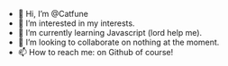 - 👋 Hi, I’m @Catfune
- 👀 I’m interested in my interests.
- 🌱 I’m currently learning Javascript (lord help me).
- 💞️ I’m looking to collaborate on nothing at the moment.
- 📫 How to reach me: on Github of course!

<!---
Catfune/Catfune is a ✨ special ✨ repository because its `README.md` (this file) appears on your GitHub profile.
You can click the Preview link to take a look at your changes.
--->
